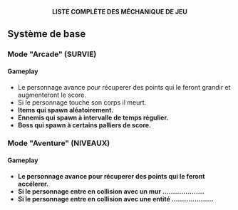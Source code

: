 <p align="center"><b>LISTE COMPLÈTE DES MÉCHANIQUE DE JEU</b></p>

## Système de base

### Mode "Arcade" (SURVIE)
#### Gameplay

- Le personnage avance pour récuperer des points qui le feront grandir et augmenteront le score.
- Si le personnage touche son corps il meurt. 
- <b> Items qui spawn aléatoirement.
-  Ennemis qui spawn à intervalle de temps régulier.
-  Boss qui spawn à certains palliers de score. <b>


### Mode "Aventure" (NIVEAUX)
#### Gameplay

- Le personnage avance pour récuperer des points qui le feront accélerer.
- Si le personnage entre en collision avec un mur ....................
- Si le personnage entre en collision avec une entité ....................

